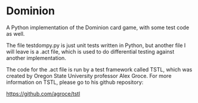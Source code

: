 # Dominion
A Python implementation of the Dominion card game, with some test code as well.

The file testdompy.py is just unit tests written in Python, but another file I will leave is a .act file, which is used to do differential testing against another implementation.

The code for the .act file is run by a test framework called TSTL, which was created by Oregon State University professor Alex Groce.
For more information on TSTL, please go to his github repository:

https://github.com/agroce/tstl





